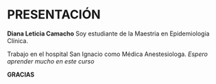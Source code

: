 # PRESENTACIÓN

**Diana Leticia Camacho**
Soy estudiante de la Maestria en Epidemiologia Clínica.

Trabajo en el hospital San Ignacio como Médica Anestesiologa.
_Espero aprender mucho en este curso_

**GRACIAS**

